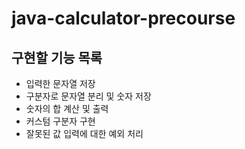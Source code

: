 # java-calculator-precourse
## 구현할 기능 목록
- 입력한 문자열 저장
- 구분자로 문자열 분리 및 숫자 저장
- 숫자의 합 계산 및 출력
- 커스텀 구분자 구현
- 잘못된 값 입력에 대한 예외 처리